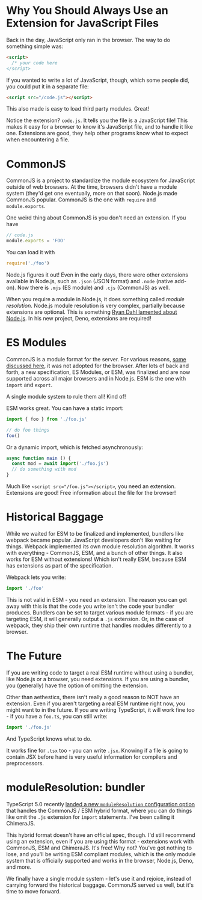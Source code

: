 # Why You Should Always Use an Extension for JavaScript Files

Back in the day, JavaScript only ran in the browser. The way to do something simple was:

```html
<script>
  /* your code here
</script>
```

If you wanted to write a lot of JavaScript, though, which some people did, you could put it in a separate file:

```html
<script src="/code.js"></script>
```

This also made is easy to load third party modules. Great!

Notice the extension? `code.js`. It tells you the file is a JavaScript file! This makes it easy for a browser to know it's JavaScript file, and to handle it like one. Extensions are good, they help other programs know what to expect when encountering a file.

# CommonJS

CommonJS is a project to standardize the module ecosystem for JavaScript outside of web browsers. At the time, browsers didn't have a module system (they'd get one eventually, more on that soon). Node.js made CommonJS popular. CommonJS is the one with `require` and `module.exports`. 

One weird thing about CommonJS is you don't need an extension. If you have 

```js
// code.js
module.exports = 'FOO'
```

You can load it with

```js
require('./foo')
```

Node.js figures it out! Even in the early days, there were other extensions available in Node.js, such as `.json` (JSON format) and `.node` (native add-on). Now there is `.mjs` (ES module) and `.cjs` (CommonJS) as well.

When you require a module in Node.js, it does something called *module resolution*. Node.js module resolution is very complex, partially because extensions are optional. This is something [Ryan Dahl lamented about Node.js](https://deno.com/learn/nodes-complexity-problem). In his new project, Deno, extensions are required!

# ES Modules

CommonJS is a module format for the server. For various reasons, [some discussed here](https://requirejs.org/docs/whyamd.html), it was not adopted for the browser. After lots of back and forth, a new specification, ES Modules, or ESM, was finalized and are now supported across all major browsers and in Node.js. ESM is the one with `import` and `export`. 

A single module system to rule them all! Kind of!

ESM works great. You can have a static import:

```js
import { foo } from './foo.js'

// do foo things
foo()
```

Or a dynamic import, which is fetched asynchronously:

```js
async function main () {
  const mod = await import('./foo.js')
  // do something with mod
}
```

Much like `<script src="/foo.js"></script>`, you need an extension. Extensions are good! Free information about the file for the browser! 

# Historical Baggage

While we waited for ESM to be finalized and implemented, bundlers like webpack became popular. JavaScript developers don't like waiting for things. Webpack implemented its own module resolution algorithm. It works with everything - CommonJS, ESM, and a bunch of other things. It also works for ESM without extensions! Which isn't really ESM, because ESM has extensions as part of the specification. 

Webpack lets you write:

```js
import './foo'
```

This is not valid in ESM - you need an extension. The reason you can get away with this is that the code you write isn't the code your bundler produces. Bundlers can be set to target various module formats - if you are targeting ESM, it will generally output a `.js` extension. Or, in the case of webpack, they ship their own runtime that handles modules differently to a browser. 

# The Future

If you are writing code to target a real ESM runtime without using a bundler, like Node.js or a browser, you need extensions. If you are using a bundler, you (generally) have the option of omitting the extension.

Other than aethestics, there isn't really a good reason to NOT have an extension. Even if you aren't targeting a real ESM runtime right now, you might want to in the future. If you are writing TypeScript, it will work fine too - if you have a `foo.ts`, you can still write:

```ts
import './foo.js'
```

And TypeScript knows what to do.

It works fine for `.tsx` too - you can write `.jsx`. Knowing if a file is going to contain JSX before hand is very useful information for compilers and preprocessors.

# moduleResolution: bundler

TypeScript 5.0 recently [landed a new `moduleResolution` configuration option](https://devblogs.microsoft.com/typescript/announcing-typescript-5-0/#moduleresolution-bundler) that handles the CommonJS / ESM hybrid format, where you can do things like omit the `.js` extension for `import` statements. I've been calling it ChimeraJS.

This hybrid format doesn't have an official spec, though. I'd still recommend using an extension, even if you are using this format - extensions work with CommonJS, ESM and ChimeraJS. It's free! Why not? You've got nothing to lose, and you'll be writing ESM compliant modules, which is the only module system that is officially supported and works in the browser, Node.js, Deno, and more.

We finally have a single module system - let's use it and rejoice, instead of carrying forward the historical baggage. CommonJS served us well, but it's time to move forward.